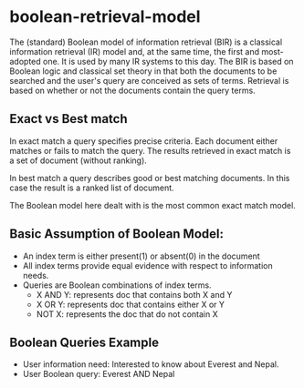 # boolean-retrieval-model
The (standard) Boolean model of information retrieval (BIR) is a classical information retrieval (IR) model and, at the same time, the first and most-adopted one. It is used by many IR systems to this day. The BIR is based on Boolean logic and classical set theory in that both the documents to be searched and the user's query are conceived as sets of terms. Retrieval is based on whether or not the documents contain the query terms.

## Exact vs Best match
In exact match a query specifies precise criteria. Each document either matches or fails to match the query. The results retrieved in exact match is a set of document (without ranking).

In best match a query describes good or best matching documents. In this case the result is a ranked list of document. 

The Boolean model here dealt with is the most common exact match model.

## Basic Assumption of Boolean Model:

* An index term is either present(1) or absent(0) in the document
* All index terms provide equal evidence with respect to information needs.
* Queries are Boolean combinations of index terms.
  * X AND Y: represents doc that contains both X and Y
  * X OR Y: represents doc that contains either X or Y
  * NOT X: represents the doc that do not contain X

## Boolean Queries Example
- User information need: Interested to know about Everest and Nepal.
- User Boolean query: Everest AND Nepal
